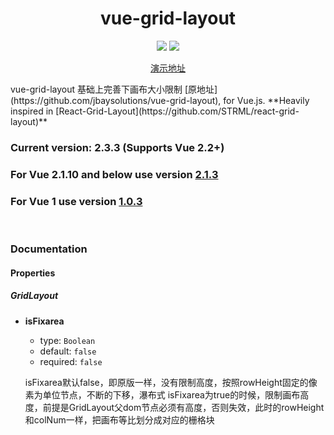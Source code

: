 <h1 align="center">vue-grid-layout</h1>

<p align="center">
<a target="_blank" href="https://www.npmjs.com/package/grid-layout-area"><img src="https://img.shields.io/npm/v/grid-layout-area.svg"/></a> 
<a href="https://vuejs.org/"><img src="https://img.shields.io/badge/vue-2.2.x-brightgreen.svg"/></a>
</p>
<p align="center">
<a target="_blank" href="https://cjsound.github.io/grid-layout-area/dist/">演示地址</a> 
</p>
vue-grid-layout 基础上完善下画布大小限制 [原地址](https://github.com/jbaysolutions/vue-grid-layout), for Vue.js. **Heavily inspired in [React-Grid-Layout](https://github.com/STRML/react-grid-layout)**

### **Current version:** 2.3.3 (Supports Vue 2.2+)

### **For Vue 2.1.10 and below use version [2.1.3](https://github.com/jbaysolutions/vue-grid-layout/tree/2.1.3)**
### **For Vue 1 use version [1.0.3](https://github.com/jbaysolutions/vue-grid-layout/tree/1.0.3)** 

<br/>


### Documentation

#### Properties

##### GridLayout

* **isFixarea**
    
    * type: `Boolean`
    * default: `false`
    * required: `false`

    
    isFixarea默认false，即原版一样，没有限制高度，按照rowHeight固定的像素为单位节点，不断的下移，瀑布式
    isFixarea为true的时候，限制画布高度，前提是GridLayout父dom节点必须有高度，否则失效，此时的rowHeight和colNum一样，把画布等比划分成对应的栅格块
    